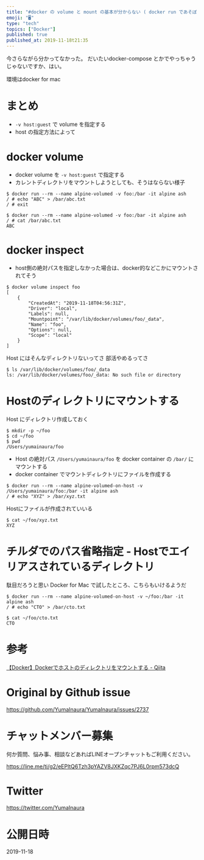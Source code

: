 ```yaml
---
title: "#docker の volume と mount の基本が分からない ( docker run であそぼ )"
emoji: "🖥"
type: "tech"
topics: ["Docker"]
published: true
published_at: 2019-11-18t21:35
---
```


今さらながら分かってなかった。
だいたいdocker-compose とかでやっちゃうじゃないですか、はい。

環境はdocker for mac

# まとめ

- `-v host:guest` で volume を指定する
- host の指定方法によって 

# docker volume

- docker volume を `-v host:guest` で指定する
- カレントディレクトリをマウントしようとしても、そうはならない様子

```
$ docker run --rm --name alpine-volumed -v foo:/bar -it alpine ash
/ # echo "ABC" > /bar/abc.txt
/ # exit
```

```
$ docker run --rm --name alpine-volumed -v foo:/bar -it alpine ash
/ # cat /bar/abc.txt
ABC
```

# docker inspect

- host側の絶対パスを指定しなかった場合は、docker的などこかにマウントされてそう

```
$ docker volume inspect foo
[
    {
        "CreatedAt": "2019-11-18T04:56:31Z",
        "Driver": "local",
        "Labels": null,
        "Mountpoint": "/var/lib/docker/volumes/foo/_data",
        "Name": "foo",
        "Options": null,
        "Scope": "local"
    }
]
```

Host にはそんなディレクトリないってさ
部活やめるってさ

```
$ ls /var/lib/docker/volumes/foo/_data
ls: /var/lib/docker/volumes/foo/_data: No such file or directory
```

# Hostのディレクトリにマウントする

Host にディレクトリ作成しておく

```
$ mkdir -p ~/foo
$ cd ~/foo
$ pwd
/Users/yumainaura/foo
```

- Host の絶対パス `/Users/yumainaura/foo` を docker container の `/bar/` にマウントする
- docker container でマウントディレクトリにファイルを作成する

```
$ docker run --rm --name alpine-volumed-on-host -v /Users/yumainaura/foo:/bar -it alpine ash
/ # echo "XYZ" > /bar/xyz.txt
```

Hostにファイルが作成されていいる

```
$ cat ~/foo/xyz.txt
XYZ
```

# チルダでのパス省略指定 - Hostでエイリアスされているディレクトリ

駄目だろうと思い Docker for Mac で試したところ、こちらもいけるようだ

```
$ docker run --rm --name alpine-volumed-on-host -v ~/foo:/bar -it alpine ash
/ # echo "CTO" > /bar/cto.txt
```

```
$ cat ~/foo/cto.txt
CTO
```


# 参考

[【Docker】Dockerでホストのディレクトリをマウントする - Qiita](https://qiita.com/Yarimizu14/items/52f4859027165a805630)

# Original by Github issue

https://github.com/YumaInaura/YumaInaura/issues/2737








<!-- Update From Qiita API -->

# チャットメンバー募集


何か質問、悩み事、相談などあればLINEオープンチャットもご利用ください。

https://line.me/ti/g2/eEPltQ6Tzh3pYAZV8JXKZqc7PJ6L0rpm573dcQ





# Twitter


https://twitter.com/YumaInaura


<!-- Update From Qiita API -->



# 公開日時

2019-11-18
